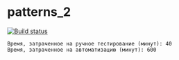 # patterns_2
[![Build status](https://ci.appveyor.com/api/projects/status/ole0vx8bqrkex56m?svg=true)](https://ci.appveyor.com/project/Ermak1409/patterns-2)


    Время, затраченное на ручное тестирование (минут): 40
    Время, затраченное на автоматизацию (минут): 600
